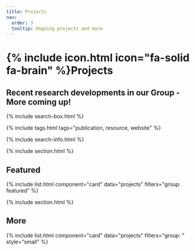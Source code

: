 ```yaml
---
title: Projects
nav:
  order: 3
  tooltip: Ongoing projects and more
---
```


# {% include icon.html icon="fa-solid fa-brain" %}Projects

## Recent research developments in our Group - More coming up!

{% include search-box.html %}

{% include tags.html tags="publication, resource, website" %}

{% include search-info.html %}

{% include section.html %}

## Featured

{% include list.html component="card" data="projects" filters="group: featured" %}

{% include section.html %}

## More

{% include list.html component="card" data="projects" filters="group: " style="small" %}
